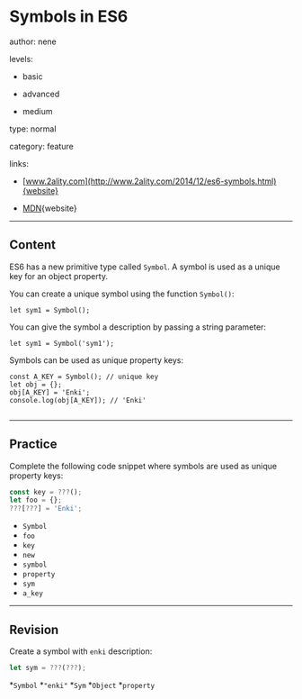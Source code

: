 # Symbols in ES6
author: nene

levels:

  - basic

  - advanced

  - medium

type: normal

category: feature

links:

  - [www.2ality.com](http://www.2ality.com/2014/12/es6-symbols.html){website}
  
  - [MDN](https://developer.mozilla.org/en-US/docs/Web/JavaScript/Reference/Global_Objects/Symbol){website}

---
## Content

ES6 has a new primitive type called `Symbol`. A symbol is used as a unique key for an object property.

You can create a unique symbol using the function `Symbol()`:
```
let sym1 = Symbol();

```

You can give the symbol a description by passing a string parameter:

```
let sym1 = Symbol('sym1');
```
Symbols can be used as unique property keys:

```
const A_KEY = Symbol(); // unique key
let obj = {};
obj[A_KEY] = 'Enki';
console.log(obj[A_KEY]); // 'Enki'
      
```

---
## Practice

Complete the following code snippet where symbols are used as unique property keys: 

```javascript
const key = ???(); 
let foo = {};
???[???] = 'Enki';
```
* `Symbol`
* `foo`
* `key`
* `new`
* `symbol`
* `property`
* `sym`
* `a_key`

---
## Revision

Create a symbol with `enki` description:
```javascript
let sym = ???(???);

```
*`Symbol`
*`"enki"`
*`Sym`
*`Object`
*`property`